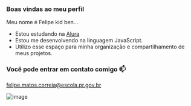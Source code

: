 ### Boas vindas ao meu perfil

Meu nome é Felipe kid ben...

- Estou estudando na [Alura](https://www.alura.com.br)
- Estou me desenvolvendo na linguagem JavaScript.
- Utilizo esse espaço para minha organização e compartilhamento de meus projetos.

### Você pode entrar em contato comigo 📫

felipe.matos.correia@escola.pr.gov.br


![image](https://github.com/felpxis/felpxis/assets/150472758/8f46406a-3b97-4ab2-8b6b-df32f1514dcd)




